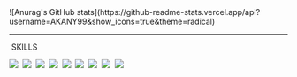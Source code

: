 <div>
  ![Anurag's GitHub stats](https://github-readme-stats.vercel.app/api?username=AKANY99&show_icons=true&theme=radical)
</div>
<hr>
<div id=''>
  <p>&nbsp;SKILLS</p>
  <img src="https://img.shields.io/badge/JAVA-3766AB?style=flat-square"/>&nbsp;
  <img src="https://img.shields.io/badge/JavaScript-F7DF1E?style=flat-square&logo=JavaScript&logoColor=white"/>&nbsp;
  <img src="https://img.shields.io/badge/Oracle-F80000?style=flat-square&logo=Oracle&logoColor=white"/>&nbsp;
  <img src="https://img.shields.io/badge/MySQL-4479A1?style=flat-square&logo=MySQL&logoColor=white"/>&nbsp;
  <img src="https://img.shields.io/badge/MyBatis-5B0BB5?style=flat-square"/>&nbsp; 
  <img src="https://img.shields.io/badge/HTML5-E34F26?style=flat-square&logo=HTML5&logoColor=white"/>&nbsp;
  <img src="https://img.shields.io/badge/jQuery-0769AD?style=flat-square&logo=jQuery&logoColor=white"/>&nbsp;
  <img src="https://img.shields.io/badge/Spring-6DB33F?style=flat-square&logo=Spring&logoColor=black"/>&nbsp;
  <img src="https://img.shields.io/badge/CSS3-1572B6?style=flat-square&logo=CSS3&logoColor=white"/>&nbsp;
</div>
